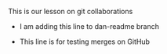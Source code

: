 This is our lesson on git collaborations

- I am adding this line to dan-readme branch

- This line is for testing merges on GitHub
